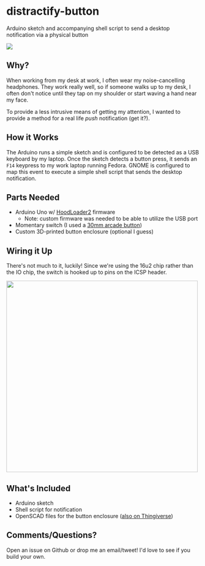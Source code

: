 # distractify-button
Arduino sketch and accompanying shell script to send a desktop notification via
a physical button

<img src="https://media.giphy.com/media/PK7G39mRyNaRa/giphy.gif">

## Why?
When working from my desk at work, I often wear my noise-cancelling headphones. They work really well, so if someone walks up to my desk, I often don't notice until they tap on my shoulder or start waving a hand near my face.

To provide a less intrusive means of getting my attention, I wanted to provide a method for a real life *push* notification (get it?).

## How it Works
The Arduino runs a simple sketch and is configured to be detected as a USB keyboard by my laptop. Once the sketch detects a button press, it sends an `F14` keypress to my work laptop running Fedora. GNOME is configured to map this event to execute a simple shell script that sends the desktop notification.

## Parts Needed
* Arduino Uno w/ [HoodLoader2](https://github.com/NicoHood/HoodLoader2) firmware
   - Note: custom firmware was needed to be able to utilize the USB port
* Momentary switch (I used a [30mm arcade button](https://www.aliexpress.com/item/Free-Shipping-Red-30mm-Arcade-Push-Button-Switch-Built-in-Micro-Switch-Perfect-Replace-SANWA-OBSF/32741696037.html))
* Custom 3D-printed button enclosure (optional I guess)

## Wiring it Up
There's not much to it, luckily! Since we're using the 16u2 chip rather than the IO chip, the switch is hooked up to pins on the ICSP header.

<img src="https://raw.githubusercontent.com/patrickeasters/distractify-button/master/extra/layout_bb.png" width="500">

## What's Included
* Arduino sketch
* Shell script for notification
* OpenSCAD files for the button enclosure ([also on Thingiverse](https://www.thingiverse.com/thing:2348248))

## Comments/Questions?
Open an issue on Github or drop me an email/tweet! I'd love to see if you build your own.
